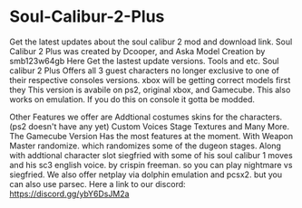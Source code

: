 # Soul-Calibur-2-Plus
Get the latest updates about the soul calibur 2 mod and download link.
Soul Calibur 2 Plus was created by Dcooper, and Aska
Model Creation by smb123w64gb
Here Get the lastest update versions. Tools and etc.
Soul calibur 2 Plus Offers all 3 guest characters no longer exclusive to one of their respective consoles versions. xbox will be getting correct models first they 
This version is avabile on ps2, original xbox, and Gamecube. This also works on emulation. If you do this on console it gotta be modded.

Other Features we offer are Addtional costumes skins for the characters. (ps2 doesn't have any yet)
Custom Voices 
Stage Textures and Many More.
The Gamecube Version Has the most features at the moment. With Weapon Master randomize. which randomizes some of the dugeon stages. Along with addtional character slot siegfried with some of his soul calibur 1 moves and his sc3 english voice. by crispin freeman. so you can play nightmare vs siegfried.
We also offer netplay via dolphin emulation and pcsx2. but you can also use parsec. 
Here a link to our discord: https://discord.gg/ybY6DsJM2a
